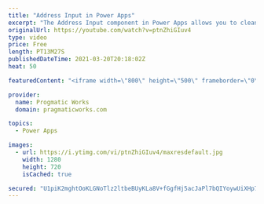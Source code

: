 ```yaml
---
title: "Address Input in Power Apps"
excerpt: "The Address Input component in Power Apps allows you to clean your address and predict what your address your user is going to type. This video shows you how to use this amazing address input component in Power Apps.  Using the Map Control in Power Apps: https://www.youtube.com/watch?v=Q7RWtReXbIY"
originalUrl: https://youtube.com/watch?v=ptnZhiGIuv4
type: video
price: Free
length: PT13M27S
publishedDateTime: 2021-03-20T20:18:02Z
heat: 50

featuredContent: "<iframe width=\"800\" height=\"500\" frameborder=\"0\" src=\"https://www.youtube.com/embed/ptnZhiGIuv4\" allow=\"accelerometer; autoplay; encrypted-media; gyroscope; picture-in-picture\" allowfullscreen></iframe>"

provider:
  name: Progmatic Works
  domain: pragmaticworks.com

topics:
  - Power Apps

images:
  - url: https://i.ytimg.com/vi/ptnZhiGIuv4/maxresdefault.jpg
    width: 1280
    height: 720
    isCached: true

secured: "U1piK2mghtOoKLGNoTlz2ltbeBUyKLa8V+fGgfHj5acJaPl7bQIYoywUiXHp7mlzOWdzUcSOf6nj7WHWs9jl27h4PmtibNfh1AgSBwOVUD0DYHa7mcIhZ7IjGB1s26oHpiO6nRiVIuUOWKKxZg5cJzvPLIJPAUSkNWTCWhp9apPVGyyFHZIyPpjlA7zCBTYhfoR//9Gn8FxFBcDNsIzIZNbCyDAdoxtxj9kJ2iWb5CT3EvOvGMolg3HYqMcGmeGVb0ZfQ9p6zC7TwtVPW5avQVkqe2MTJlVYT+xFt+oLiCr+ZH2cS4x2VJB2Bmogymi/DMcCDDqJyxPzkUcpBNO3N9jyU9B4PxuaZ0KjYmeqFJaNpElRwL7EwmYIpN0BpC0Zy/xeoqc9Tu3aX425ztHQXw==;aPCJBUzZK7ETHiBmcOpQGw=="
---
```


